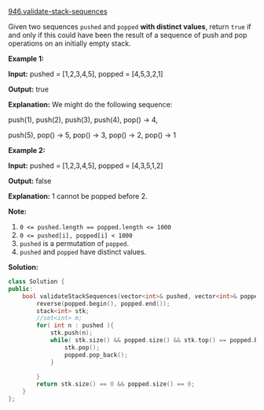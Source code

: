 [946.validate-stack-sequences](https://leetcode.com/problems/validate-stack-sequences/)  

Given two sequences `pushed` and `popped` **with distinct values**, return `true` if and only if this could have been the result of a sequence of push and pop operations on an initially empty stack.

**Example 1:**

  
**Input:** pushed = \[1,2,3,4,5\], popped = \[4,5,3,2,1\]
  
**Output:** true
  
**Explanation:** We might do the following sequence:
  
push(1), push(2), push(3), push(4), pop() -> 4,
  
push(5), pop() -> 5, pop() -> 3, pop() -> 2, pop() -> 1
  

**Example 2:**

  
**Input:** pushed = \[1,2,3,4,5\], popped = \[4,3,5,1,2\]
  
**Output:** false
  
**Explanation:** 1 cannot be popped before 2.
  

**Note:**

1.  `0 <= pushed.length == popped.length <= 1000`
2.  `0 <= pushed[i], popped[i] < 1000`
3.  `pushed` is a permutation of `popped`.
4.  `pushed` and `popped` have distinct values.  



**Solution:**  

```cpp
class Solution {
public:
    bool validateStackSequences(vector<int>& pushed, vector<int>& popped) {
        reverse(popped.begin(), popped.end());
        stack<int> stk;
        //set<int> m;
        for( int n : pushed ){
            stk.push(n);
            while( stk.size() && popped.size() && stk.top() == popped.back() ){
                stk.pop();
                popped.pop_back();
            }
            
        }
        return stk.size() == 0 && popped.size() == 0;
    }
};
```
      
